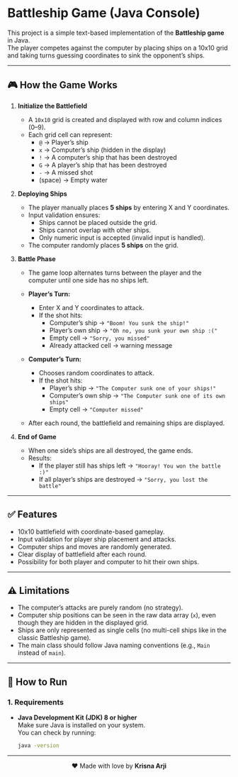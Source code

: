 # Battleship Game (Java Console)

This project is a simple text-based implementation of the **Battleship game** in Java.  
The player competes against the computer by placing ships on a 10x10 grid and taking turns guessing coordinates to sink the opponent’s ships.

---

## 🎮 How the Game Works

1. **Initialize the Battlefield**
   - A `10x10` grid is created and displayed with row and column indices (0–9).
   - Each grid cell can represent:
     - `@` → Player’s ship  
     - `x` → Computer’s ship (hidden in the display)  
     - `!` → A computer’s ship that has been destroyed  
     - `G` → A player’s ship that has been destroyed  
     - `-` → A missed shot  
     - (space) → Empty water

2. **Deploying Ships**
   - The player manually places **5 ships** by entering X and Y coordinates.
   - Input validation ensures:
     - Ships cannot be placed outside the grid.
     - Ships cannot overlap with other ships.
     - Only numeric input is accepted (invalid input is handled).
   - The computer randomly places **5 ships** on the grid.

3. **Battle Phase**
   - The game loop alternates turns between the player and the computer until one side has no ships left.
   - **Player’s Turn:**
     - Enter X and Y coordinates to attack.
     - If the shot hits:
       - Computer’s ship → `"Boom! You sunk the ship!"`  
       - Player’s own ship → `"Oh no, you sunk your own ship :("`  
       - Empty cell → `"Sorry, you missed"`  
       - Already attacked cell → warning message  
   - **Computer’s Turn:**
     - Chooses random coordinates to attack.
     - If the shot hits:
       - Player’s ship → `"The Computer sunk one of your ships!"`  
       - Computer’s own ship → `"The Computer sunk one of its own ships"`  
       - Empty cell → `"Computer missed"`

   - After each round, the battlefield and remaining ships are displayed.

4. **End of Game**
   - When one side’s ships are all destroyed, the game ends.
   - Results:
     - If the player still has ships left → `"Hooray! You won the battle :)"`  
     - If all player’s ships are destroyed → `"Sorry, you lost the battle"`

---

## ✅ Features
- 10x10 battlefield with coordinate-based gameplay.  
- Input validation for player ship placement and attacks.  
- Computer ships and moves are randomly generated.  
- Clear display of battlefield after each round.  
- Possibility for both player and computer to hit their own ships.  

---

## ⚠️ Limitations
- The computer’s attacks are purely random (no strategy).  
- Computer ship positions can be seen in the raw data array (`x`), even though they are hidden in the displayed grid.  
- Ships are only represented as single cells (no multi-cell ships like in the classic Battleship game).  
- The main class should follow Java naming conventions (e.g., `Main` instead of `main`).  

---

## 🚀 How to Run

### 1. Requirements
- **Java Development Kit (JDK) 8 or higher**  
  Make sure Java is installed on your system.  
  You can check by running:
  ```bash
  java -version

---

<p align="center">❤️ Made with love by <b>Krisna Arji</b></p>

